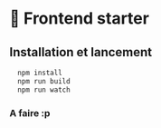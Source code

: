 # :doughnut: Frontend starter

## Installation et lancement
```bash
  npm install
  npm run build
  npm run watch
```

### A faire :p
